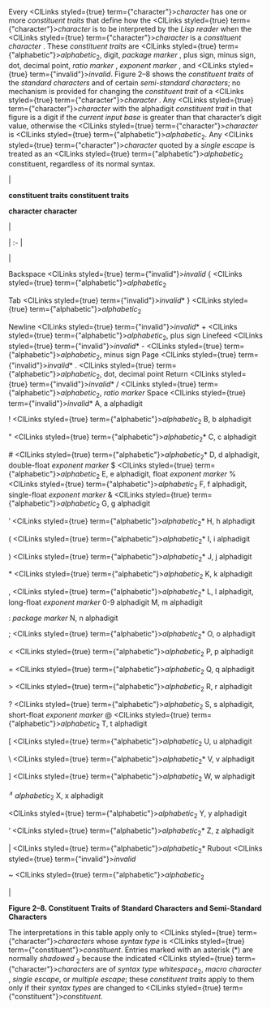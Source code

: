  



Every <ClLinks styled={true} term={"character"}><i>character</i></ClLinks> has one or more *constituent traits* that define how the <ClLinks styled={true} term={"character"}><i>character</i></ClLinks> is to be interpreted by the *Lisp reader* when the <ClLinks styled={true} term={"character"}><i>character</i></ClLinks> is a *constituent character* . These *constituent traits* are <ClLinks styled={true} term={"alphabetic"}><i>alphabetic</i></ClLinks><sub>2</sub>, digit, *package marker* , plus sign, minus sign, dot, decimal point, *ratio marker* , *exponent marker* , and <ClLinks styled={true} term={"invalid"}><i>invalid</i></ClLinks>. Figure 2–8 shows the *constituent traits* of the *standard characters* and of certain *semi-standard characters*; no mechanism is provided for changing the *constituent trait* of a <ClLinks styled={true} term={"character"}><i>character</i></ClLinks> . Any <ClLinks styled={true} term={"character"}><i>character</i></ClLinks> with the alphadigit *constituent trait* in that figure is a digit if the *current input base* is greater than that character’s digit value, otherwise the <ClLinks styled={true} term={"character"}><i>character</i></ClLinks> is <ClLinks styled={true} term={"alphabetic"}><i>alphabetic</i></ClLinks><sub>2</sub>. Any <ClLinks styled={true} term={"character"}><i>character</i></ClLinks> quoted by a *single escape* is treated as an <ClLinks styled={true} term={"alphabetic"}><i>alphabetic</i></ClLinks><sub>2</sub> constituent, regardless of its normal syntax.  







|<p>**constituent traits constituent traits** </p><p>**character character**</p>|

| :- |

|<p>Backspace <ClLinks styled={true} term={"invalid"}><i>invalid</i></ClLinks> \{ <ClLinks styled={true} term={"alphabetic"}><i>alphabetic</i></ClLinks><sub>2</sub> </p><p>Tab <ClLinks styled={true} term={"invalid"}><i>invalid</i></ClLinks>\* \} <ClLinks styled={true} term={"alphabetic"}><i>alphabetic</i></ClLinks><sub>2</sub> </p><p>Newline <ClLinks styled={true} term={"invalid"}><i>invalid</i></ClLinks>\* + <ClLinks styled={true} term={"alphabetic"}><i>alphabetic</i></ClLinks><sub>2</sub>, plus sign Linefeed <ClLinks styled={true} term={"invalid"}><i>invalid</i></ClLinks>\* - <ClLinks styled={true} term={"alphabetic"}><i>alphabetic</i></ClLinks><sub>2</sub>, minus sign Page <ClLinks styled={true} term={"invalid"}><i>invalid</i></ClLinks>\* . <ClLinks styled={true} term={"alphabetic"}><i>alphabetic</i></ClLinks><sub>2</sub>, dot, decimal point Return <ClLinks styled={true} term={"invalid"}><i>invalid</i></ClLinks>\* / <ClLinks styled={true} term={"alphabetic"}><i>alphabetic</i></ClLinks><sub>2</sub>, *ratio marker* Space <ClLinks styled={true} term={"invalid"}><i>invalid</i></ClLinks>\* A, a alphadigit </p><p>! <ClLinks styled={true} term={"alphabetic"}><i>alphabetic</i></ClLinks><sub>2</sub> B, b alphadigit </p><p>" <ClLinks styled={true} term={"alphabetic"}><i>alphabetic</i></ClLinks><sub>2</sub>\* C, c alphadigit </p><p># <ClLinks styled={true} term={"alphabetic"}><i>alphabetic</i></ClLinks><sub>2</sub>\* D, d alphadigit, double-float *exponent marker* $ <ClLinks styled={true} term={"alphabetic"}><i>alphabetic</i></ClLinks><sub>2</sub> E, e alphadigit, float *exponent marker* % <ClLinks styled={true} term={"alphabetic"}><i>alphabetic</i></ClLinks><sub>2</sub> F, f alphadigit, single-float *exponent marker* &amp; <ClLinks styled={true} term={"alphabetic"}><i>alphabetic</i></ClLinks><sub>2</sub> G, g alphadigit </p><p>’ <ClLinks styled={true} term={"alphabetic"}><i>alphabetic</i></ClLinks><sub>2</sub>\* H, h alphadigit </p><p>( <ClLinks styled={true} term={"alphabetic"}><i>alphabetic</i></ClLinks><sub>2</sub>\* I, i alphadigit </p><p>) <ClLinks styled={true} term={"alphabetic"}><i>alphabetic</i></ClLinks><sub>2</sub>\* J, j alphadigit </p><p>\* <ClLinks styled={true} term={"alphabetic"}><i>alphabetic</i></ClLinks><sub>2</sub> K, k alphadigit </p><p>, <ClLinks styled={true} term={"alphabetic"}><i>alphabetic</i></ClLinks><sub>2</sub>\* L, l alphadigit, long-float *exponent marker* 0-9 alphadigit M, m alphadigit </p><p>: *package marker* N, n alphadigit </p><p>; <ClLinks styled={true} term={"alphabetic"}><i>alphabetic</i></ClLinks><sub>2</sub>\* O, o alphadigit </p><p>&lt; <ClLinks styled={true} term={"alphabetic"}><i>alphabetic</i></ClLinks><sub>2</sub> P, p alphadigit </p><p>= <ClLinks styled={true} term={"alphabetic"}><i>alphabetic</i></ClLinks><sub>2</sub> Q, q alphadigit </p><p>&gt; <ClLinks styled={true} term={"alphabetic"}><i>alphabetic</i></ClLinks><sub>2</sub> R, r alphadigit </p><p>? <ClLinks styled={true} term={"alphabetic"}><i>alphabetic</i></ClLinks><sub>2</sub> S, s alphadigit, short-float *exponent marker* @ <ClLinks styled={true} term={"alphabetic"}><i>alphabetic</i></ClLinks><sub>2</sub> T, t alphadigit </p><p>[ <ClLinks styled={true} term={"alphabetic"}><i>alphabetic</i></ClLinks><sub>2</sub> U, u alphadigit </p><p>\ <ClLinks styled={true} term={"alphabetic"}><i>alphabetic</i></ClLinks><sub>2</sub>\* V, v alphadigit </p><p>] <ClLinks styled={true} term={"alphabetic"}><i>alphabetic</i></ClLinks><sub>2</sub> W, w alphadigit </p><p><i><sup>∧</sup> alphabetic</i><sub>2</sub> X, x alphadigit </p><p><ClLinks styled={true} term={"alphabetic"}><i>alphabetic</i></ClLinks><sub>2</sub> Y, y alphadigit </p><p>‘ <ClLinks styled={true} term={"alphabetic"}><i>alphabetic</i></ClLinks><sub>2</sub>\* Z, z alphadigit </p><p>| <ClLinks styled={true} term={"alphabetic"}><i>alphabetic</i></ClLinks><sub>2</sub>\* Rubout <ClLinks styled={true} term={"invalid"}><i>invalid</i></ClLinks> </p><p>&#126; <ClLinks styled={true} term={"alphabetic"}><i>alphabetic</i></ClLinks><sub>2</sub></p>|





**Figure 2–8. Constituent Traits of Standard Characters and Semi-Standard Characters** 



The interpretations in this table apply only to <ClLinks styled={true} term={"character"}><i>characters</i></ClLinks> whose *syntax type* is <ClLinks styled={true} term={"constituent"}><i>constituent</i></ClLinks>. Entries marked with an asterisk (\*) are normally *shadowed* <sub>2</sub> because the indicated <ClLinks styled={true} term={"character"}><i>characters</i></ClLinks> are of *syntax type whitespace*<sub>2</sub>, *macro character* , *single escape*, or *multiple escape*; these *constituent traits* apply to them only if their *syntax types* are changed to <ClLinks styled={true} term={"constituent"}><i>constituent</i></ClLinks>.  







